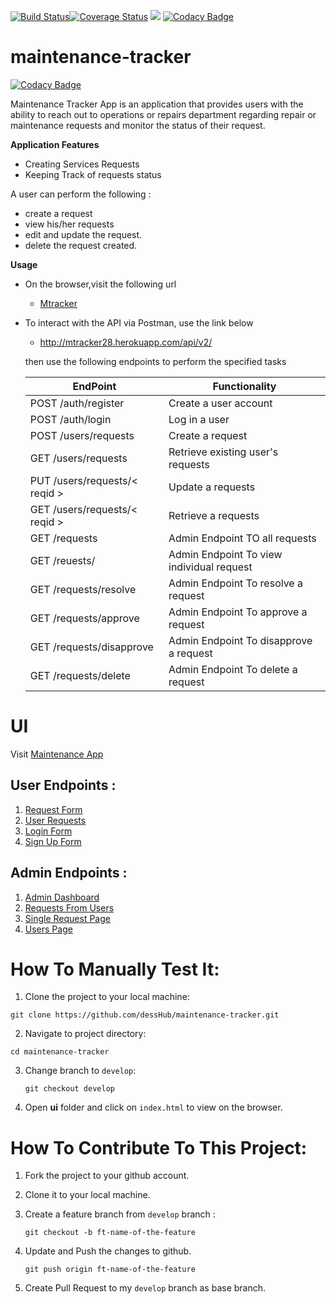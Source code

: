 
[![Build Status](https://travis-ci.org/dessHub/maintenance-tracker.svg?branch=api)](https://travis-ci.org/dessHub/maintenance-tracker)[![Coverage Status](https://coveralls.io/repos/github/dessHub/maintenance-tracker/badge.svg?branch=develop)](https://coveralls.io/github/dessHub/maintenance-tracker?branch=develop) <a href="https://codeclimate.com/github/dessHub/maintenance-tracker/maintainability"><img src="https://api.codeclimate.com/v1/badges/82045ce49fe33c89b431/maintainability" /></a> [![Codacy Badge](https://api.codacy.com/project/badge/Grade/196440f843684fb5b333c49774ff0d0f)](https://www.codacy.com/app/dessHub/maintenance-tracker?utm_source=github.com&amp;utm_medium=referral&amp;utm_content=dessHub/maintenance-tracker&amp;utm_campaign=Badge_Grade)

# maintenance-tracker

[![Codacy Badge](https://api.codacy.com/project/badge/Grade/c80959e209324ce3898b9869d56b83d4)](https://app.codacy.com/app/dessHub/maintenance-tracker?utm_source=github.com&utm_medium=referral&utm_content=dessHub/maintenance-tracker&utm_campaign=badger)

Maintenance Tracker App is an application that provides users with the ability to reach out to operations or repairs department regarding repair or maintenance requests and monitor the status of their request.


**Application Features**

* Creating Services Requests
* Keeping Track of requests status 


A user can perform the following :

* create a request
* view his/her requests
* edit and update the request. 
* delete the request created.

**Usage**

* On the browser,visit the following url
    
     * [Mtracker](http://mtracker28.herokuapp.com/api/v2/)
    
* To interact with the API via Postman, use the link below
    
    * http://mtracker28.herokuapp.com/api/v2/

    then use the following endpoints to perform the specified tasks
    
    EndPoint                            | Functionality
    ------------------------            | ----------------------
    POST /auth/register                 | Create a user account
    POST /auth/login                    | Log in a user
    POST /users/requests                | Create a request
    GET /users/requests                 | Retrieve existing user's requests
    PUT /users/requests/< reqid >       | Update a requests 
    GET  /users/requests/< reqid >      | Retrieve a requests
    GET /requests                       | Admin Endpoint TO all requests
    GET /reuests/<reqid>                | Admin Endpoint To view individual request
    GET /requests/<reqid>resolve        | Admin Endpoint To resolve a request
    GET /requests/<reqid>approve        | Admin Endpoint To approve a request
    GET /requests/<reqid>disapprove     | Admin Endpoint To disapprove a request
    GET /requests/<reqid>delete         | Admin Endpoint To delete a request


# UI

 Visit [Maintenance App](https://desshub.github.io/maintenance-tracker/ui/index.html)
 
## User Endpoints :
   1. [Request Form](https://desshub.github.io/maintenance-tracker/ui/templates/user/request-form.html)
   2. [User Requests](https://desshub.github.io/maintenance-tracker/ui/templates/user/my-requests.html)
   3. [Login Form](https://desshub.github.io/maintenance-tracker/ui/templates/auth/login.html)
   4. [Sign Up Form](https://desshub.github.io/maintenance-tracker/ui/templates/auth/signup.html)
 
## Admin Endpoints :
   1. [Admin Dashboard](https://desshub.github.io/maintenance-tracker/ui/templates/admin/dashboard.html)
   2. [Requests From Users](https://desshub.github.io/maintenance-tracker/ui/templates/admin/requests.html)
   3. [Single Request Page](https://desshub.github.io/maintenance-tracker/ui/templates/admin/request.html)
   4. [Users Page](https://desshub.github.io/maintenance-tracker/ui/templates/admin/users.html)

# How To Manually Test It:

  1. Clone the project to your local machine:
  
   `git clone https://github.com/dessHub/maintenance-tracker.git`
   
  2. Navigate to project directory:
   
   `cd maintenance-tracker`
    
  3. Change branch to `develop`:
  
     `git checkout develop`
     
  4. Open **ui** folder and click on `index.html` to view on the browser.
  
 # How To Contribute To This Project:
 
  1. Fork the project to your github account.
  2. Clone it to your local machine.
  3. Create a feature branch from `develop` branch :
  
     `git checkout -b ft-name-of-the-feature`
     
  4. Update and Push the changes to github.
   
     `git push origin ft-name-of-the-feature`
    
  5. Create Pull Request to my `develop` branch as base branch.
  
  

